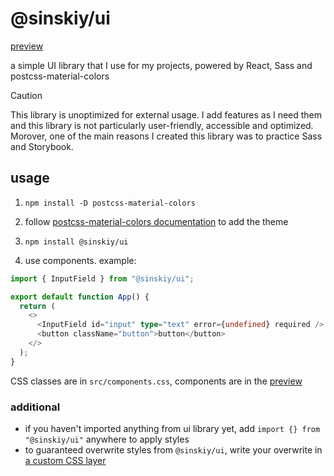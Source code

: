# @sinskiy/ui

[preview](https://sinskiy.github.io/ui)

a simple UI library that I use for my projects, powered by React, Sass and postcss-material-colors

> [!CAUTION]
> This library is unoptimized for external usage. I add features as I need them and this library is not particularly user-friendly, accessible and optimized. Morover, one of the main reasons I created this library was to practice Sass and Storybook.

## usage

1. `npm install -D postcss-material-colors`

2. follow [postcss-material-colors documentation](https://github.com/sinskiy/postcss-material-colors) to add the theme

3. `npm install @sinskiy/ui`

4. use components. example:

```ts
import { InputField } from "@sinskiy/ui";

export default function App() {
  return (
    <>
      <InputField id="input" type="text" error={undefined} required />
      <button className="button">button</button>
    </>
  );
}
```

CSS classes are in `src/components.css`, components are in the [preview](https://sinskiy.github.io/ui)

### additional

- if you haven't imported anything from ui library yet, add `import {} from "@sinskiy/ui"` anywhere to apply styles
- to guaranteed overwrite styles from `@sinskiy/ui`, write your overwrite in [a custom CSS layer](https://developer.mozilla.org/en-US/docs/Web/CSS/@layer)
